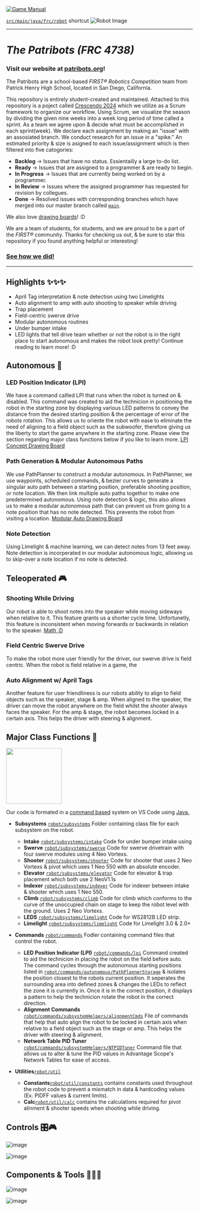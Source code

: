 [![Game Manual](https://soflofrc.firstinflorida.org/wp-content/uploads/sites/23/2023/09/FIRST-IN-SHOW_CRESCENDO_FRC_SocialHQPDP_FB_Cover-1.png)](https://firstfrc.blob.core.windows.net/frc2024/Manual/2024GameManual.pdf)

[`src/main/java/frc/robot`](src/main/java/frc/robot) shortcut
![Robot Image](images/robot.gif)
____

# _**The Patribots (FRC 4738)**_
### Visit our website at [patribots.org](https://www.patribots.org)!

The Patribots are a school-based _FIRST&reg; Robotics Competition_ team from Patrick Henry High School, located in San Diego, California. 


This repository is entirely student-created and maintained.
Attached to this repository is a poject called [Crescendo 2024](<https://github.com/orgs/Patribots4738/projects/3>) which we utilize as a Scrum framework to organize our workflow. Using Scrum, we visualize the season by dividing the given nine weeks into a week long period of time called a sprint. As a team we agree upon & decide what must be accomplished in each sprint(week). We declare each assignment by making an "issue" with an assosiated branch. We conduct research for an issue in a "spike." An estimated priority & size is asigned to each issue/assignment which is then filtered into five catogories:
  - **Backlog** -> Issues that have no status. Essientailly a large to-do list.
  - **Ready** -> Issues that are assigned to a programmer & are ready to begin.
  - **In Progress** -> Issues that are currently being worked on by a programmer.
  - **In Review** -> Issues where the assigned programmer has requested for revision by collegues.
  - **Done** -> Resolved issues with corresponding branches which have merged into our master branch called [`main`](https://github.com/Patribots4738/Crescendo2024/tree/main/src/main).

We also love [drawing boards](<https://www.tldraw.com/r/EolJKYU3QEqxw71uyAqPS?viewport=5486,-1359,3403,1540&page=page:9NTiPVa29oqzjElya5D6n>)! :D
    
We are a team of students, for students, and we are proud to be a part of the _FIRST&reg;_ community.
Thanks for checking us out, & be sure to star this repository if you found anything helpful or interesting!

### [See how we did!](https://www.statbotics.io/team/4738)


___

## Highlights ✨✨✨
  - April Tag interpretation & note detection using two Limelights
  - Auto alignment to amp with auto shooting to speaker while driving
  - Trap placement
  - Field-centric swerve drive
  - Modular autonomous routines
  - Under bumper intake
  - LED lights that tell drive team whether or not the robot is in the right place to start autonomous and makes the robot look pretty!
Continue reading to learn more! :D

## Autonomous 🤖
  ### LED Position Indicator (LPI)
  We have a command callled LPI that runs when the robot is turned on & disabled. This command was created to aid the technicion in positioning the robot in the starting zone by displaying various LED patterns to convey the distance from the desired starting position & the percentage of error of the robots rotation. This allows us to oriente the robot with ease to eliminate the need of aligning to a field object such as the subwoofer, therefore giving us the liberty to start the game anywhere in the starting zone. Please view the section regarding major class functions below if you like to learn more.
  [LPI Concept Drawing Board](<https://www.tldraw.com/r/EolJKYU3QEqxw71uyAqPS?viewport=-3929,-1794,7449,3781&page=page:9NTiPVa29oqzjElya5D6n](https://www.tldraw.com/v/YKJloESPqAyu62wxqEQ8U?viewport=-3929,-1794,7449,3781&page=page:9NTiPVa29oqzjElya5D6n>)
  
  ### Path Generation & Modular Autonomous Paths
  We use PathPlanner to construct a modular autonomous. In PathPlanner, we use waypoints, scheduled commands, & bezier curves to generate a singular auto path between a starting position, preferable shooting position, or note location. We then link multiple auto paths togethor to make one predetermined autonomous. Using note detection & logic, this also allows us to make a modular autonomous path that can prevent us from going to a note position that has no note detected. This prevents the robot from visiting a location.
  [Modular Auto Drawing Board](<https://www.tldraw.com/v/mBaJ6QzdW6wNaRUvmB3DW?viewport=-121,-188,2715,1378&page=page:page>)

  ### Note Detection
  Using Limelight & machine learning, we can detect notes from 13 feet away. Note detection is incorperated in our modular autonomous logic, allowing us to skip-over a note location if no note is detected.


## Teleoperated 🎮
  ### Shooting While Driving
  Our robot is able to shoot notes into the speaker while moving sideways when relative to it. This feature grants us a shorter cycle time. Unfortunetly, this feature is inconsistent when moving forwards or backwards in relation to the speaker.
  [Math :D](<https://www.tldraw.com/v/mBaJ6QzdW6wNaRUvmB3DW?viewport=-121,-188,2715,1378&page=page:page>)
  
  ### Field Centric Swerve Drive
  To make the robot more user friendly for the driver, our swerve drive is field centric. When the robot is field relative in a game, the 
  
  ### Auto Alignment w/ April Tags
  Another feature for user friendliness is our robots ability to align to field objects such as the speaker, stage & amp. When aligned to the speaker, the driver can move the robot anywhere on the field whilst the shooter always faces the speaker. For the amp & stage, the robot becomes locked in a certain axis. This helps the driver with steering & alignment.


## Major Class Functions 🤩
<img src="https://github.com/Patribots4738/Crescendo2024/assets/148731136/5d6d1ea1-1e16-48b8-b9d4-facfed37a290" width="150" height="150">

Our code is formated in a <ins> command based</ins> system on VS Code using <ins>Java<ins/>.
 
  - **Subsystems** [`robot/subsystems`](src/main/java/frc/robot/subsystems) Folder containing class file for each subsystem on the robot.
    - **Intake** [`robot/subsystems/intake`](src/main/java/frc/robot/subsystems/intake) Code for under bumper intake using
    - **Swerve** [`robot/subsystems/swerve`](src/main/java/frc/robot/subsystems/swerve) Code for swerve drivetrain with four swerve modules using 4 Neo Vortexs.
    - **Shooter** [`robot/subsystems/shooter`](src/main/java/frc/robot/subsystems/shooter) Code for shooter that uses 2 Neo Vortexs & pivot which uses 1 Neo 550 with an absolute encoder.
    - **Elevator** [`robot/subsystems/elevator`](src/main/java/frc/robot/subsystems/elevator) Code for elevator & trap placement which both use 2 NeoV1.1s
    - **Indexer** [`robot/subsystems/indexer`](src/main/java/frc/robot/subsystems/indexer) Code for indexer between intake & shooter which uses 1 Neo 550.
    - **Climb** [`robot/subsystems/climb`](src/main/java/frc/robot/subsystems/climb) Code for climb which conforms to the curve of the unoccupied chain on stage to keep the robot level with the ground. Uses 2 Neo Vortexs.
    - **LEDS** [`robot/subsystems/limelight`](src/main/java/frc/robot/subsystems/leds)  Code for WS2812B LED strip.
    - **Limelight** [`robot/subsystems/limelight`](src/main/java/frc/robot/subsystems/limelight) Code for Limelight 3.0 & 2.0+
      

   - **Commands** [`robot/commands`](src/main/java/frc/robot/commands) Fodler containing command files that control the robot.
     - **LED Position Indicator (LPI)** [`robot/commands/lpi`](src/main/java/frc/robot/commands/misc/lpi) Command created to aid the technicion in placing the robot on the field before auto. The command cycles through the autonomous starting positions listed in [`robot/commands/autonomous/PathPlannerStorage`](src/main/java/frc/robot/commands/autonomous/PathPlannerStorage) & isolates the position closest to the robots current position. It seperates the surrounding area into defined zones & changes the LEDs to reflect the zone it is currently in. Once it is in the correct position, it displays a pattern to help the technicion rotate the robot in the correct direction.
     - **Alignment Commands** [`robot/commands/subsystemHelpers/alignmentCmds`](src/main/frc/robot/commands/subsystemHelpers/alignmentCmds) File of commands that help that auto align the robot to be locked in certain axis when relative to a field object such as the stage or amp. This helps the driver with steering & alignment.
     - **Network Table PID Tuner** [`robot/commands/subsystemHelpers/NTPIDTuner`](src/main/frc/robot/commands/subsystemHelpers/NTPIDTuner) Command file that allows us to alter & tune the PID values in Advantage Scope's Network Tables for ease of access.
 
  - **Utilities**[`robot/util`](src/main/java/frc/robot/util)
    - **Constants**[`robot/util/constants`](src/main/java/frc/robot/util/constants) contains constants used throughout the robot code to prevent a mismatch in data & hardcoding values (Ex. PIDFF values & current limits).
    - **Calc**[`robot/util/calc`](src/main/java/frc/robot/util/calc) contains the calculations required for pivot alinment & shooter speeds when shooting while driving.
   
## Controls 🎛️🎮
![image](https://github.com/Patribots4738/Crescendo2024/assets/148731136/461b6ea1-2418-44b1-bdd4-82bec2677c85)

![image](https://github.com/Patribots4738/Crescendo2024/assets/148731136/c11e9e46-8121-4bff-97c3-2bb4c24f7ac7)

## Components & Tools 🔨🔎🚨 
![image](https://github.com/Patribots4738/Crescendo2024/assets/148731136/9ab7df35-7143-441b-a1f6-f31ea8a77bd8)
  
![image](https://github.com/Patribots4738/Crescendo2024/assets/148731136/058e53cd-83ff-4463-ba4f-3b58a56a3ead)

